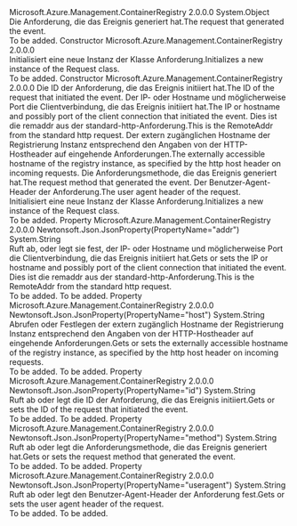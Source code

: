 <Type Name="Request" FullName="Microsoft.Azure.Management.ContainerRegistry.Models.Request">
  <TypeSignature Language="C#" Value="public class Request" />
  <TypeSignature Language="ILAsm" Value=".class public auto ansi beforefieldinit Request extends System.Object" />
  <TypeSignature Language="DocId" Value="T:Microsoft.Azure.Management.ContainerRegistry.Models.Request" />
  <TypeSignature Language="VB.NET" Value="Public Class Request" />
  <TypeSignature Language="F#" Value="type Request = class" />
  <AssemblyInfo>
    <AssemblyName>Microsoft.Azure.Management.ContainerRegistry</AssemblyName>
    <AssemblyVersion>2.0.0.0</AssemblyVersion>
  </AssemblyInfo>
  <Base>
    <BaseTypeName>System.Object</BaseTypeName>
  </Base>
  <Interfaces />
  <Docs>
    <summary>
            <span data-ttu-id="9da35-101">Die Anforderung, die das Ereignis generiert hat.</span><span class="sxs-lookup"><span data-stu-id="9da35-101">The request that generated the event.</span></span>
            </summary>
    <remarks>To be added.</remarks>
  </Docs>
  <Members>
    <Member MemberName=".ctor">
      <MemberSignature Language="C#" Value="public Request ();" />
      <MemberSignature Language="ILAsm" Value=".method public hidebysig specialname rtspecialname instance void .ctor() cil managed" />
      <MemberSignature Language="DocId" Value="M:Microsoft.Azure.Management.ContainerRegistry.Models.Request.#ctor" />
      <MemberSignature Language="VB.NET" Value="Public Sub New ()" />
      <MemberType>Constructor</MemberType>
      <AssemblyInfo>
        <AssemblyName>Microsoft.Azure.Management.ContainerRegistry</AssemblyName>
        <AssemblyVersion>2.0.0.0</AssemblyVersion>
      </AssemblyInfo>
      <Parameters />
      <Docs>
        <summary>
            <span data-ttu-id="9da35-102">Initialisiert eine neue Instanz der Klasse Anforderung.</span><span class="sxs-lookup"><span data-stu-id="9da35-102">Initializes a new instance of the Request class.</span></span>
            </summary>
        <remarks>To be added.</remarks>
      </Docs>
    </Member>
    <Member MemberName=".ctor">
      <MemberSignature Language="C#" Value="public Request (string id = null, string addr = null, string host = null, string method = null, string useragent = null);" />
      <MemberSignature Language="ILAsm" Value=".method public hidebysig specialname rtspecialname instance void .ctor(string id, string addr, string host, string method, string useragent) cil managed" />
      <MemberSignature Language="DocId" Value="M:Microsoft.Azure.Management.ContainerRegistry.Models.Request.#ctor(System.String,System.String,System.String,System.String,System.String)" />
      <MemberSignature Language="VB.NET" Value="Public Sub New (Optional id As String = null, Optional addr As String = null, Optional host As String = null, Optional method As String = null, Optional useragent As String = null)" />
      <MemberSignature Language="F#" Value="new Microsoft.Azure.Management.ContainerRegistry.Models.Request : string * string * string * string * string -&gt; Microsoft.Azure.Management.ContainerRegistry.Models.Request" Usage="new Microsoft.Azure.Management.ContainerRegistry.Models.Request (id, addr, host, method, useragent)" />
      <MemberType>Constructor</MemberType>
      <AssemblyInfo>
        <AssemblyName>Microsoft.Azure.Management.ContainerRegistry</AssemblyName>
        <AssemblyVersion>2.0.0.0</AssemblyVersion>
      </AssemblyInfo>
      <Parameters>
        <Parameter Name="id" Type="System.String" />
        <Parameter Name="addr" Type="System.String" />
        <Parameter Name="host" Type="System.String" />
        <Parameter Name="method" Type="System.String" />
        <Parameter Name="useragent" Type="System.String" />
      </Parameters>
      <Docs>
        <param name="id"><span data-ttu-id="9da35-103">Die ID der Anforderung, die das Ereignis initiiert hat.</span><span class="sxs-lookup"><span data-stu-id="9da35-103">The ID of the request that initiated the event.</span></span></param>
        <param name="addr"><span data-ttu-id="9da35-104">Der IP- oder Hostname und möglicherweise Port die Clientverbindung, die das Ereignis initiiert hat.</span><span class="sxs-lookup"><span data-stu-id="9da35-104">The IP or hostname and possibly port of the client connection that initiated the event.</span></span> <span data-ttu-id="9da35-105">Dies ist die remaddr aus der standard-http-Anforderung.</span><span class="sxs-lookup"><span data-stu-id="9da35-105">This is the RemoteAddr from the standard http request.</span></span></param>
        <param name="host"><span data-ttu-id="9da35-106">Der extern zugänglichen Hostname der Registrierung Instanz entsprechend den Angaben von der HTTP-Hostheader auf eingehende Anforderungen.</span><span class="sxs-lookup"><span data-stu-id="9da35-106">The externally accessible hostname of the registry instance, as specified by the http host header on incoming requests.</span></span></param>
        <param name="method"><span data-ttu-id="9da35-107">Die Anforderungsmethode, die das Ereignis generiert hat.</span><span class="sxs-lookup"><span data-stu-id="9da35-107">The request method that generated the event.</span></span></param>
        <param name="useragent"><span data-ttu-id="9da35-108">Der Benutzer-Agent-Header der Anforderung.</span><span class="sxs-lookup"><span data-stu-id="9da35-108">The user agent header of the request.</span></span></param>
        <summary>
            <span data-ttu-id="9da35-109">Initialisiert eine neue Instanz der Klasse Anforderung.</span><span class="sxs-lookup"><span data-stu-id="9da35-109">Initializes a new instance of the Request class.</span></span>
            </summary>
        <remarks>To be added.</remarks>
      </Docs>
    </Member>
    <Member MemberName="Addr">
      <MemberSignature Language="C#" Value="public string Addr { get; set; }" />
      <MemberSignature Language="ILAsm" Value=".property instance string Addr" />
      <MemberSignature Language="DocId" Value="P:Microsoft.Azure.Management.ContainerRegistry.Models.Request.Addr" />
      <MemberSignature Language="VB.NET" Value="Public Property Addr As String" />
      <MemberSignature Language="F#" Value="member this.Addr : string with get, set" Usage="Microsoft.Azure.Management.ContainerRegistry.Models.Request.Addr" />
      <MemberType>Property</MemberType>
      <AssemblyInfo>
        <AssemblyName>Microsoft.Azure.Management.ContainerRegistry</AssemblyName>
        <AssemblyVersion>2.0.0.0</AssemblyVersion>
      </AssemblyInfo>
      <Attributes>
        <Attribute>
          <AttributeName>Newtonsoft.Json.JsonProperty(PropertyName="addr")</AttributeName>
        </Attribute>
      </Attributes>
      <ReturnValue>
        <ReturnType>System.String</ReturnType>
      </ReturnValue>
      <Docs>
        <summary>
            <span data-ttu-id="9da35-110">Ruft ab, oder legt sie fest, der IP- oder Hostname und möglicherweise Port die Clientverbindung, die das Ereignis initiiert hat.</span><span class="sxs-lookup"><span data-stu-id="9da35-110">Gets or sets the IP or hostname and possibly port of the client connection that initiated the event.</span></span> <span data-ttu-id="9da35-111">Dies ist die remaddr aus der standard-http-Anforderung.</span><span class="sxs-lookup"><span data-stu-id="9da35-111">This is the RemoteAddr from the standard http request.</span></span>
            </summary>
        <value>To be added.</value>
        <remarks>To be added.</remarks>
      </Docs>
    </Member>
    <Member MemberName="Host">
      <MemberSignature Language="C#" Value="public string Host { get; set; }" />
      <MemberSignature Language="ILAsm" Value=".property instance string Host" />
      <MemberSignature Language="DocId" Value="P:Microsoft.Azure.Management.ContainerRegistry.Models.Request.Host" />
      <MemberSignature Language="VB.NET" Value="Public Property Host As String" />
      <MemberSignature Language="F#" Value="member this.Host : string with get, set" Usage="Microsoft.Azure.Management.ContainerRegistry.Models.Request.Host" />
      <MemberType>Property</MemberType>
      <AssemblyInfo>
        <AssemblyName>Microsoft.Azure.Management.ContainerRegistry</AssemblyName>
        <AssemblyVersion>2.0.0.0</AssemblyVersion>
      </AssemblyInfo>
      <Attributes>
        <Attribute>
          <AttributeName>Newtonsoft.Json.JsonProperty(PropertyName="host")</AttributeName>
        </Attribute>
      </Attributes>
      <ReturnValue>
        <ReturnType>System.String</ReturnType>
      </ReturnValue>
      <Docs>
        <summary>
            <span data-ttu-id="9da35-112">Abrufen oder Festlegen der extern zugänglich Hostname der Registrierung Instanz entsprechend den Angaben von der HTTP-Hostheader auf eingehende Anforderungen.</span><span class="sxs-lookup"><span data-stu-id="9da35-112">Gets or sets the externally accessible hostname of the registry instance, as specified by the http host header on incoming requests.</span></span>
            </summary>
        <value>To be added.</value>
        <remarks>To be added.</remarks>
      </Docs>
    </Member>
    <Member MemberName="Id">
      <MemberSignature Language="C#" Value="public string Id { get; set; }" />
      <MemberSignature Language="ILAsm" Value=".property instance string Id" />
      <MemberSignature Language="DocId" Value="P:Microsoft.Azure.Management.ContainerRegistry.Models.Request.Id" />
      <MemberSignature Language="VB.NET" Value="Public Property Id As String" />
      <MemberSignature Language="F#" Value="member this.Id : string with get, set" Usage="Microsoft.Azure.Management.ContainerRegistry.Models.Request.Id" />
      <MemberType>Property</MemberType>
      <AssemblyInfo>
        <AssemblyName>Microsoft.Azure.Management.ContainerRegistry</AssemblyName>
        <AssemblyVersion>2.0.0.0</AssemblyVersion>
      </AssemblyInfo>
      <Attributes>
        <Attribute>
          <AttributeName>Newtonsoft.Json.JsonProperty(PropertyName="id")</AttributeName>
        </Attribute>
      </Attributes>
      <ReturnValue>
        <ReturnType>System.String</ReturnType>
      </ReturnValue>
      <Docs>
        <summary>
            <span data-ttu-id="9da35-113">Ruft ab oder legt die ID der Anforderung, die das Ereignis initiiert.</span><span class="sxs-lookup"><span data-stu-id="9da35-113">Gets or sets the ID of the request that initiated the event.</span></span>
            </summary>
        <value>To be added.</value>
        <remarks>To be added.</remarks>
      </Docs>
    </Member>
    <Member MemberName="Method">
      <MemberSignature Language="C#" Value="public string Method { get; set; }" />
      <MemberSignature Language="ILAsm" Value=".property instance string Method" />
      <MemberSignature Language="DocId" Value="P:Microsoft.Azure.Management.ContainerRegistry.Models.Request.Method" />
      <MemberSignature Language="VB.NET" Value="Public Property Method As String" />
      <MemberSignature Language="F#" Value="member this.Method : string with get, set" Usage="Microsoft.Azure.Management.ContainerRegistry.Models.Request.Method" />
      <MemberType>Property</MemberType>
      <AssemblyInfo>
        <AssemblyName>Microsoft.Azure.Management.ContainerRegistry</AssemblyName>
        <AssemblyVersion>2.0.0.0</AssemblyVersion>
      </AssemblyInfo>
      <Attributes>
        <Attribute>
          <AttributeName>Newtonsoft.Json.JsonProperty(PropertyName="method")</AttributeName>
        </Attribute>
      </Attributes>
      <ReturnValue>
        <ReturnType>System.String</ReturnType>
      </ReturnValue>
      <Docs>
        <summary>
            <span data-ttu-id="9da35-114">Ruft ab oder legt die Anforderungsmethode, die das Ereignis generiert hat.</span><span class="sxs-lookup"><span data-stu-id="9da35-114">Gets or sets the request method that generated the event.</span></span>
            </summary>
        <value>To be added.</value>
        <remarks>To be added.</remarks>
      </Docs>
    </Member>
    <Member MemberName="Useragent">
      <MemberSignature Language="C#" Value="public string Useragent { get; set; }" />
      <MemberSignature Language="ILAsm" Value=".property instance string Useragent" />
      <MemberSignature Language="DocId" Value="P:Microsoft.Azure.Management.ContainerRegistry.Models.Request.Useragent" />
      <MemberSignature Language="VB.NET" Value="Public Property Useragent As String" />
      <MemberSignature Language="F#" Value="member this.Useragent : string with get, set" Usage="Microsoft.Azure.Management.ContainerRegistry.Models.Request.Useragent" />
      <MemberType>Property</MemberType>
      <AssemblyInfo>
        <AssemblyName>Microsoft.Azure.Management.ContainerRegistry</AssemblyName>
        <AssemblyVersion>2.0.0.0</AssemblyVersion>
      </AssemblyInfo>
      <Attributes>
        <Attribute>
          <AttributeName>Newtonsoft.Json.JsonProperty(PropertyName="useragent")</AttributeName>
        </Attribute>
      </Attributes>
      <ReturnValue>
        <ReturnType>System.String</ReturnType>
      </ReturnValue>
      <Docs>
        <summary>
            <span data-ttu-id="9da35-115">Ruft ab oder legt den Benutzer-Agent-Header der Anforderung fest.</span><span class="sxs-lookup"><span data-stu-id="9da35-115">Gets or sets the user agent header of the request.</span></span>
            </summary>
        <value>To be added.</value>
        <remarks>To be added.</remarks>
      </Docs>
    </Member>
  </Members>
</Type>